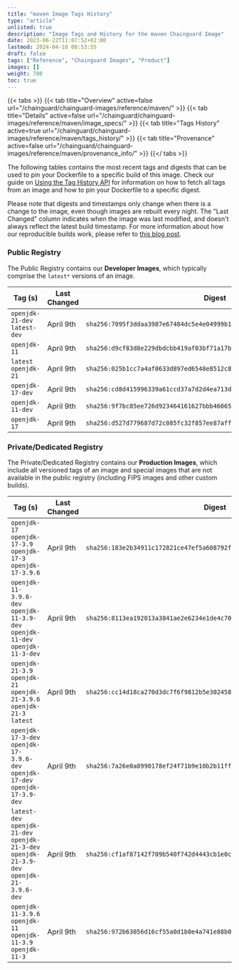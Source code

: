 ```yaml
---
title: "maven Image Tags History"
type: "article"
unlisted: true
description: "Image Tags and History for the maven Chainguard Image"
date: 2023-06-22T11:07:52+02:00
lastmod: 2024-04-10 00:53:55
draft: false
tags: ["Reference", "Chainguard Images", "Product"]
images: []
weight: 700
toc: true
---
```


{{< tabs >}}
{{< tab title="Overview" active=false url="/chainguard/chainguard-images/reference/maven/" >}}
{{< tab title="Details" active=false url="/chainguard/chainguard-images/reference/maven/image_specs/" >}}
{{< tab title="Tags History" active=true url="/chainguard/chainguard-images/reference/maven/tags_history/" >}}
{{< tab title="Provenance" active=false url="/chainguard/chainguard-images/reference/maven/provenance_info/" >}}
{{</ tabs >}}

The following tables contains the most recent tags and digests that can be used to pin your Dockerfile to a specific build of this image. Check our guide on [Using the Tag History API](/chainguard/chainguard-images/using-the-tag-history-api/) for information on how to fetch all tags from an image and how to pin your Dockerfile to a specific digest.

Please note that digests and timestamps only change when there is a change to the image, even though images are rebuilt every night. The "Last Changed" column indicates when the image was last modified, and doesn't always reflect the latest build timestamp. For more information about how our reproducible builds work, please refer to [this blog post](https://www.chainguard.dev/unchained/reproducing-chainguards-reproducible-image-builds).

### Public Registry
The Public Registry contains our **Developer Images**, which typically comprise the `latest*` versions of an image.

| Tag (s)                        | Last Changed | Digest                                                                    |
|--------------------------------|--------------|---------------------------------------------------------------------------|
|  `openjdk-21-dev` `latest-dev` | April 9th    | `sha256:7095f3ddaa3987e67484dc5e4e04999b13da88bc908d6e44b567804b20207151` |
|  `openjdk-11`                  | April 9th    | `sha256:d9cf83d8e229dbdcbb419af03bf71a17b8575128db0713c29cabc816d976b2d7` |
|  `latest` `openjdk-21`         | April 9th    | `sha256:025b1cc7a4af0633d897ed6548e8512c8330a34bbb83401ec465d72fdd604068` |
|  `openjdk-17-dev`              | April 9th    | `sha256:cd8d415996339a61ccd37a7d2d4ea713dea8033b34d1485e05b6268f539cb7f9` |
|  `openjdk-11-dev`              | April 9th    | `sha256:9f7bc85ee726d923464161627bbb46065c7e6c31ab7ac2e91562257a2a62830f` |
|  `openjdk-17`                  | April 9th    | `sha256:d527d779687d72c085fc32f857ee87affa82929117fad8cd451ba5b3ace65cb7` |


### Private/Dedicated Registry
The Private/Dedicated Registry contains our **Production Images**, which include all versioned tags of an image and special images that are not available in the public registry (including FIPS images and other custom builds).

| Tag (s)                                                                                       | Last Changed | Digest                                                                    |
|-----------------------------------------------------------------------------------------------|--------------|---------------------------------------------------------------------------|
|  `openjdk-17` `openjdk-17-3.9` `openjdk-17-3` `openjdk-17-3.9.6`                              | April 9th    | `sha256:183e2b34911c172821ce47ef5a608792f45dbf28a9cf878fe120dbf4cef9660e` |
|  `openjdk-11-3.9.6-dev` `openjdk-11-3.9-dev` `openjdk-11-dev` `openjdk-11-3-dev`              | April 9th    | `sha256:8113ea192013a3841ae2e6234e1de4c70badecdeccf7001c80692b26db8b5837` |
|  `openjdk-21-3.9` `openjdk-21` `openjdk-21-3.9.6` `openjdk-21-3` `latest`                     | April 9th    | `sha256:cc14d18ca270d3dc7f6f9812b5e30245859a5d3934d8866eedea5954c3793550` |
|  `openjdk-17-3-dev` `openjdk-17-3.9.6-dev` `openjdk-17-dev` `openjdk-17-3.9-dev`              | April 9th    | `sha256:7a26e0a8990178ef24f71b9e10b2b11ff1b89168c094f5d45ec994f92820d6ef` |
|  `latest-dev` `openjdk-21-dev` `openjdk-21-3-dev` `openjdk-21-3.9-dev` `openjdk-21-3.9.6-dev` | April 9th    | `sha256:cf1af87142f709b540f742d4443cb1e0ca96a56ec8e01e571a349bfc26ee353c` |
|  `openjdk-11-3.9.6` `openjdk-11` `openjdk-11-3.9` `openjdk-11-3`                              | April 9th    | `sha256:972b63056d16cf55a0d1b0e4a741e88b045f673df157b4f96f9e9d795f7bc3f8` |

